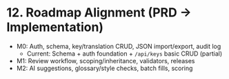 # 12. Roadmap Alignment (PRD → Implementation)

- M0: Auth, schema, key/translation CRUD, JSON import/export, audit log
  - Current: Schema + auth foundation + `/api/keys` basic CRUD (partial)
- M1: Review workflow, scoping/inheritance, validators, releases
- M2: AI suggestions, glossary/style checks, batch fills, scoring
